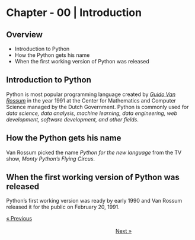 # Chapter - 00 | Introduction
## Overview

- Introduction to Python 
- How the Python gets his name 
- When the first working version of Python was released 

## Introduction to Python

Python is most popular programming language created by *[Guido Van Rossum](<https://en.wikipedia.org/wiki/Guido_van_Rossum>)* in the year 1991 at the Center for Mathematics and Computer Science managed by the Dutch Government. Python is commonly used for *data science, data analysis, machine learning, data engineering, web development, software development, and other fields*. 

## How the Python gets his name

Van Rossum picked the name *Python for the new language* from the TV show, *Monty Python’s Flying Circus*.

## When the first working version of Python was released

Python’s first working version was ready by early 1990 and Van Rossum released it for the public on February 20, 1991.

[&laquo; Previous](</Web Development/Web Development/Web Development.md>)
&nbsp;&nbsp;&nbsp;&nbsp;&nbsp;&nbsp;&nbsp;&nbsp;&nbsp;&nbsp;&nbsp;&nbsp;&nbsp;&nbsp;&nbsp;&nbsp;&nbsp;&nbsp;&nbsp;&nbsp;&nbsp;&nbsp;&nbsp;&nbsp;&nbsp;&nbsp;&nbsp;&nbsp;&nbsp;&nbsp;&nbsp;&nbsp;&nbsp;&nbsp;&nbsp;&nbsp;&nbsp;&nbsp;&nbsp;&nbsp;&nbsp;&nbsp;&nbsp;&nbsp;&nbsp;&nbsp;&nbsp;&nbsp;&nbsp;&nbsp;&nbsp;&nbsp;&nbsp;&nbsp;&nbsp;&nbsp;&nbsp;&nbsp;&nbsp;&nbsp;&nbsp;&nbsp;&nbsp;&nbsp;&nbsp;&nbsp;&nbsp;&nbsp;&nbsp;&nbsp;&nbsp;&nbsp;&nbsp;&nbsp;&nbsp;&nbsp;&nbsp;&nbsp;&nbsp;&nbsp;&nbsp;&nbsp;&nbsp;&nbsp;&nbsp;&nbsp;&nbsp;&nbsp;&nbsp;&nbsp;&nbsp;&nbsp;&nbsp;&nbsp;&nbsp;&nbsp;&nbsp;&nbsp;&nbsp;&nbsp;&nbsp;&nbsp;&nbsp;&nbsp;&nbsp;&nbsp;&nbsp;&nbsp;&nbsp;&nbsp;&nbsp;&nbsp;&nbsp;&nbsp;&nbsp;&nbsp;&nbsp;&nbsp;&nbsp;&nbsp;&nbsp;&nbsp;&nbsp;&nbsp;&nbsp;&nbsp;&nbsp;&nbsp;&nbsp;&nbsp;&nbsp;&nbsp;&nbsp;&nbsp;&nbsp;&nbsp;&nbsp;&nbsp;&nbsp;&nbsp;&nbsp;&nbsp;&nbsp;&nbsp;&nbsp;&nbsp;&nbsp;&nbsp;&nbsp;&nbsp;&nbsp;&nbsp;&nbsp;&nbsp;&nbsp;&nbsp;&nbsp;&nbsp;&nbsp;&nbsp;&nbsp;&nbsp;&nbsp;&nbsp;&nbsp;&nbsp;&nbsp;&nbsp;&nbsp;&nbsp;&nbsp;&nbsp;&nbsp;&nbsp;&nbsp;&nbsp;&nbsp;&nbsp;&nbsp;&nbsp;&nbsp;&nbsp;&nbsp;&nbsp;&nbsp;&nbsp;&nbsp;&nbsp;&nbsp;&nbsp;&nbsp;&nbsp;&nbsp;&nbsp;&nbsp;&nbsp;&nbsp;&nbsp;&nbsp;&nbsp;&nbsp;&nbsp;
[Next &raquo;](</Web Development/Back-End Development/Python/Chapter - 01 Get Started/>)